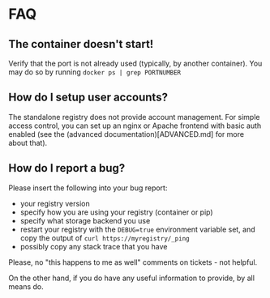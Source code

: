 # FAQ

## The container doesn't start!

Verify that the port is not already used (typically, by another container). You may do so by running `docker ps | grep PORTNUMBER`

## How do I setup user accounts?

The standalone registry does not provide account management. For simple
access control, you can set up an nginx or Apache frontend with basic
auth enabled (see the (advanced documentation)[ADVANCED.md] for more about that).


## How do I report a bug?

Please insert the following into your bug report:

 * your registry version
 * specify how you are using your registry (container or pip)
 * specify what storage backend you use
 * restart your registry with the `DEBUG=true` environment variable set, and copy the output of `curl https://myregistry/_ping`
 * possibly copy any stack trace that you have
 
Please, no "this happens to me as well" comments on tickets - not helpful.

On the other hand, if you do have any useful information to provide, by all means do. 

